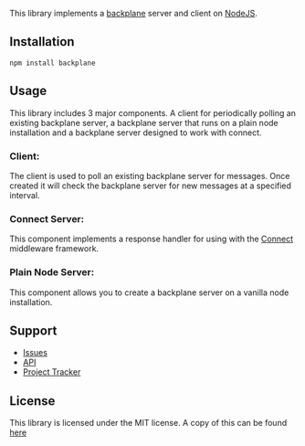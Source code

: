 This library implements a [backplane](https://sites.google.com/site/backplanespec/) server and client on [NodeJS](http://nodejs.org/).

## Installation

    npm install backplane

## Usage

This library includes 3 major components. A client for periodically polling an existing backplane server, a backplane server that runs on a plain node installation and a backplane server designed to work with connect.

### Client:

The client is used to poll an existing backplane server for messages. Once created it will check the backplane server for new messages at a specified interval.

<script src="http://gist-it.appspot.com/github/digitalbutter/node-backplane/raw/master/Examples/backplanePoller/poller.js"></script>

### Connect Server:

This component implements a response handler for using with the [Connect](https://github.com/senchalabs/connect) middleware framework.

<script src="http://gist-it.appspot.com/github/digitalbutter/node-backplane/raw/master/Examples/backplaneServer/connect.js"></script>

### Plain Node Server:

This component allows you to create a backplane server on a vanilla node installation.

<script src="http://gist-it.appspot.com/github/digitalbutter/node-backplane/raw/master/Examples/backplaneServer/node.js"></script>

## Support

* [Issues](https://github.com/digitalbutter/node-backplane/issues)
* [API](http://digitalbutter.github.com/node-backplane/api/)
* [Project Tracker](https://www.pivotaltracker.com/projects/255711)

## License

This library is licensed under the MIT license. A copy of this can be found [here](https://github.com/digitalbutter/node-backplane/blob/master/LICENSE)
